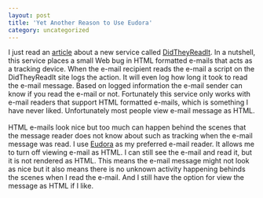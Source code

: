 ```yaml
---
layout: post
title: 'Yet Another Reason to Use Eudora'
category: uncategorized
---
```


I just read an <a href="http://reviews-zdnet.com.com/AnchorDesk/4520-7297_16-5138088.html?tag=adts">article</a> about a new service called <a href="http://www.didtheyreadit.com/">DidTheyReadIt</a>.  In a nutshell, this service places a small Web bug in HTML formatted e-mails that acts as a tracking device.  When the e-mail recipient reads the e-mail a script on the DidTheyReadIt site logs the action.  It will even log how long it took to read the e-mail message.  Based on logged information the e-mail sender can know if you read the e-mail or not.  Fortunately this service only works with e-mail readers that support HTML formatted e-mails, which is something I have never liked.  Unfortunately most people view e-mail message as HTML.
<br />
<br />HTML e-mails look nice but too much can happen behind the scenes that the message reader does not know about such as tracking when the e-mail message was read.  I use <a href="http://www.eudora.com/">Eudora</a> as my preferred e-mail reader.  It allows me to turn off viewing e-mail as HTML.  I can still see the e-mail and read it, but it is not rendered as HTML.  This means the e-mail message might not look as nice but it also means there is no unknown activity happening behinds the scenes when I read the e-mail.  And I still have the option for view the message as HTML if I like.

